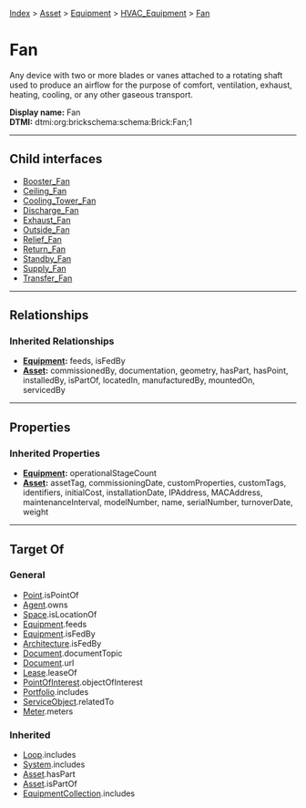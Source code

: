 [Index](../../../../index.md) > [Asset](../../../Asset.md) > [Equipment](../../Equipment.md) > [HVAC_Equipment](../HVAC_Equipment.md) > [Fan](#)
# Fan

Any device with two or more blades or vanes attached to a rotating shaft used to produce an airflow for the purpose of comfort, ventilation, exhaust, heating, cooling, or any other gaseous transport.


**Display name:** Fan<br />
**DTMI:** dtmi:org:brickschema:schema:Brick:Fan;1

---

## Child interfaces
* [Booster_Fan](Booster-.md)
* [Ceiling_Fan](Ceiling-.md)
* [Cooling_Tower_Fan](Cooling_Tower-.md)
* [Discharge_Fan](Discharge-.md)
* [Exhaust_Fan](Exhaust-.md)
* [Outside_Fan](Outside-.md)
* [Relief_Fan](Relief-.md)
* [Return_Fan](Return-.md)
* [Standby_Fan](Standby-.md)
* [Supply_Fan](Supply-.md)
* [Transfer_Fan](Transfer-.md)

---

## Relationships

### Inherited Relationships
* **[Equipment](../../Equipment.md):** feeds, isFedBy
* **[Asset](../../../Asset.md):** commissionedBy, documentation, geometry, hasPart, hasPoint, installedBy, isPartOf, locatedIn, manufacturedBy, mountedOn, servicedBy

---

## Properties

### Inherited Properties
* **[Equipment](../../Equipment.md):** operationalStageCount
* **[Asset](../../../Asset.md):** assetTag, commissioningDate, customProperties, customTags, identifiers, initialCost, installationDate, IPAddress, MACAddress, maintenanceInterval, modelNumber, name, serialNumber, turnoverDate, weight

---

## Target Of
### General
* [Point](../../../../Point/Point.md).isPointOf
* [Agent](../../../../Agent/Agent.md).owns
* [Space](../../../../Space/Space.md).isLocationOf
* [Equipment](../../Equipment.md).feeds
* [Equipment](../../Equipment.md).isFedBy
* [Architecture](../../../../Space/Architecture/Architecture.md).isFedBy
* [Document](../../../../Information/Document/Document.md).documentTopic
* [Document](../../../../Information/Document/Document.md).url
* [Lease](../../../../Event/Lease.md).leaseOf
* [PointOfInterest](../../../../Information/PointOfInterest.md).objectOfInterest
* [Portfolio](../../../../Collection/Portfolio.md).includes
* [ServiceObject](../../../../Information/ServiceObject/ServiceObject.md).relatedTo
* [Meter](../../Meter/Meter.md).meters
### Inherited
* [Loop](../../../../Collection/Loop/Loop.md).includes
* [System](../../../../Collection/System/System.md).includes
* [Asset](../../../Asset.md).hasPart
* [Asset](../../../Asset.md).isPartOf
* [EquipmentCollection](../../../../Collection/Equipment-.md).includes
